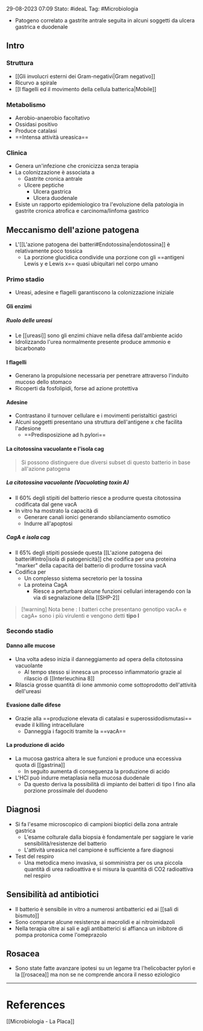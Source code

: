 29-08-2023 07:09
Stato: #ideaL
Tag: #Microbiologia 

- Patogeno correlato a gastrite antrale seguita in alcuni soggetti da ulcera gastrica e duodenale
## Intro
### Struttura
- [[Gli involucri esterni dei Gram-negativi|Gram negativo]]
- Ricurvo a spirale
- [[I flagelli ed il movimento della cellula batterica|Mobile]]
### Metabolismo
- Aerobio-anaerobio facoltativo
- Ossidasi positivo
- Produce catalasi
- ==Intensa attività ureasica==
### Clinica
- Genera un'infezione che cronicizza senza terapia
- La colonizzazione è associata a
	- Gastrite cronica antrale
	- Ulcere peptiche
		- Ulcera gastrica
		- Ulcera duodenale
- Esiste un rapporto epidemiologico tra l'evoluzione della patologia in gastrite cronica atrofica e carcinoma/linfoma gastrico
## Meccanismo dell'azione patogena
- L'[[L'azione patogena dei batteri#Endotossina|endotossina]] è relativamente poco tossica
	- La porzione glucidica condivide una porzione con gli ==antigeni Lewis y e Lewis x== quasi ubiquitari nel corpo umano
### Primo stadio
- Ureasi, adesine e flagelli garantiscono la colonizzazione iniziale
#### Gli enzimi
##### Ruolo delle ureasi
- Le [[ureasi]] sono gli enzimi chiave nella difesa dall'ambiente acido
- Idrolizzando l'urea normalmente presente produce ammonio e bicarbonato
#### I flagelli
- Generano la propulsione necessaria per penetrare attraverso l'induito mucoso dello stomaco
- Ricoperti da fosfolipidi, forse ad azione protettiva
#### Adesine
- Contrastano il turnover cellulare e i movimenti peristaltici gastrici
- Alcuni soggetti presentano una struttura dell'antigene x che facilita l'adesione 
	- ==Predisposizione ad h.pylori==

#### La citotossina vacuolante e l'isola cag
> Si possono distinguere due diversi subset di questo batterio in base all'azione patogena

##### La citotossina vacuolante (Vacuolating toxin A)
- Il 60% degli stipiti del batterio riesce a produrre questa citotossina codificata dal gene vacA
- In vitro ha mostrato la capacità di 
	- Generare canali ionici generando sbilanciamento osmotico
	- Indurre all'apoptosi
##### CagA e isola cag
- Il 65% degli stipiti possiede questa [[L'azione patogena dei batteri#Intro|isola di patogenicità]] che codifica per una proteina "marker" della capacità del batterio di produrre tossina vacA
- Codifica per 
	- Un complesso sistema secretorio per la tossina
	- La proteina CagA
		- Riesce a perturbare alcune funzioni cellulari interagendo con la via di segnalazione della [[SHP-2]]
>[!warning] Nota bene :
> I batteri cche presentano genotipo vacA+ e cagA+ sono i più virulenti e vengono detti **tipo I**

### Secondo stadio
#### Danno alle mucose
- Una volta adeso inizia il danneggiamento ad opera della citotossina vacuolante
	- Al tempo stesso si innesca un processo infiammatorio grazie al rilascio di [[Interleuchina 8]]
- Rilascia grosse quantità di ione ammonio come sottoprodotto dell'attività dell'ureasi
#### Evasione dalle difese
- Grazie alla ==produzione elevata di catalasi e superossidodismutasi== evade il killing intracellulare
	- Danneggia i fagociti tramite la ==vacA==
#### La produzione di acido
- La mucosa gastrica altera le sue funzioni e produce una eccessiva quota di [[gastrina]]
	- In seguito aumenta di conseguenza la produzione di acido
- L'HCl può indurre metaplasia nella mucosa duodenale
	- Da questo deriva la possibilità di impianto dei batteri di tipo I fino alla porzione prossimale del duodeno
## Diagnosi
- Si fa l'esame microscopico di campioni bioptici della zona antrale gastrica
	- L'esame colturale dalla biopsia è fondamentale per saggiare le varie sensibilità/resistenze del batterio
	- L'attività ureasica nel campione è sufficiente a fare diagnosi
- Test del respiro
	- Una metodica meno invasiva, si somministra per os una piccola quantità di urea radioattiva e si misura la quantità di CO2 radioattiva nel respiro
## Sensibilità ad antibiotici
- Il batterio è sensibile in vitro a numerosi antibatterici ed ai [[sali di bismuto]]
- Sono comparse alcune resistenze ai macrolidi e ai nitroimidazoli
- Nella terapia oltre ai sali e agli antibatterici si affianca un inibitore di pompa protonica come l'omeprazolo
## Rosacea
- Sono state fatte avanzare ipotesi su un legame tra l'helicobacter pylori e la [[rosacea]] ma non se ne comprende ancora il nesso eziologico



---
# References
[[Microbiologia - La Placa]]